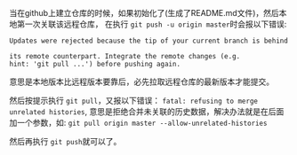当在github上建立仓库的时候，如果初始化了(生成了README.md文件)，然后本地第一次关联该远程仓库，
在执行 <code>git push -u origin master</code>时会报以下错误:
```
Updates were rejected because the tip of your current branch is behind

its remote counterpart. Integrate the remote changes (e.g.
hint: 'git pull ...') before pushing again.
```
意思是本地版本比远程版本要靠后，必先拉取远程仓库的最新版本才能提交。

然后按提示执行 `git pull`，又报以下错误：
`fatal: refusing to merge unrelated histories`,
意思是拒绝合并未关联的历史数据，解决办法就是在后面加一个参数，如:
`git pull origin master --allow-unrelated-histories`

然后再执行 `git push`就可以了。

